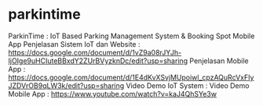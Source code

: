 # parkintime
ParkinTime : IoT Based Parking Management System &amp; Booking Spot Mobile App
Penjelasan Sistem IoT dan Website : https://docs.google.com/document/d/1vZ9a08rJYJh-IjOIge9uHCIuteBBxdY2ZUrBVyzknDc/edit?usp=sharing
Penjelasan Mobile App : https://docs.google.com/document/d/1E4dKvXSvjMUpoiwl_cpzAQuRcVxFIyJZDVrOB9qLW3k/edit?usp=sharing
Video Demo IoT System : 
Video Demo Mobile App : https://www.youtube.com/watch?v=kaJ4QhSYe3w
